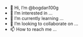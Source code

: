 - 👋 Hi, I’m @bogdan100g
- 👀 I’m interested in ...
- 🌱 I’m currently learning ...
- 💞️ I’m looking to collaborate on ...
- 📫 How to reach me ...

<!---
bogdan100g/bogdan100g is a ✨ special ✨ repository because its `README.md` (this file) appears on your GitHub profile.
You can click the Preview link to take a look at your changes.
--->
